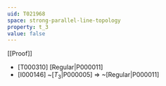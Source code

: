 ```yaml
---
uid: T021968
space: strong-parallel-line-topology
property: t_3
value: false
---
```

[[Proof]]

* [T000310] [Regular|P000011]
* [I000146] ~[$T_3$|P000005] => ~[Regular|P000011]

